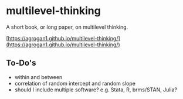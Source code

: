 # multilevel-thinking

A short book, or long paper, on multilevel thinking.

[https://agrogan1.github.io/multilevel-thinking/](https://agrogan1.github.io/multilevel-thinking/)

## To-Do's

* within and between
* correlation of random intercept and random slope
* should I include multiple software? e.g. Stata, R, brms/STAN, Julia?
